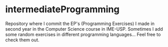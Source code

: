 # intermediateProgramming

Repository where I commit the EP's (Programming Exercises) I made in second year in the Computer Science course in IME-USP. Sometimes I add some random exercises in different programming languages... Feel free to check them out.





